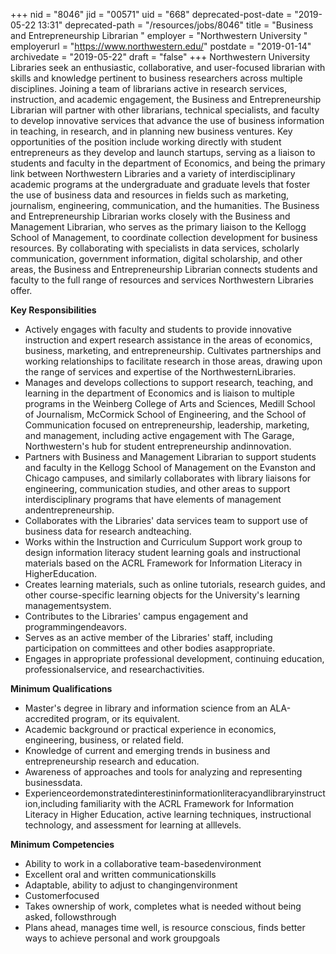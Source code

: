 +++
nid = "8046"
jid = "00571"
uid = "668"
deprecated-post-date = "2019-05-22 13:31"
deprecated-path = "/resources/jobs/8046"
title = "Business and Entrepreneurship Librarian "
employer = "Northwestern University "
employerurl = "https://www.northwestern.edu/"
postdate = "2019-01-14"
archivedate = "2019-05-22"
draft = "false"
+++
Northwestern University Libraries seek an enthusiastic, collaborative,
and user-focused librarian with skills and knowledge pertinent to
business researchers across multiple disciplines. Joining a team of
librarians active in research services, instruction, and academic
engagement, the Business and Entrepreneurship Librarian will partner
with other librarians, technical specialists, and faculty to develop
innovative services that advance the use of business information in
teaching, in research, and in planning new business ventures. Key
opportunities of the position include working directly with student
entrepreneurs as they develop and launch startups, serving as a liaison
to students and faculty in the department of Economics, and being the
primary link between Northwestern Libraries and a variety of
interdisciplinary academic programs at the undergraduate and graduate
levels that foster the use of business data and resources in fields such
as marketing, journalism, engineering, communication, and the
humanities. The Business and Entrepreneurship Librarian works closely
with the Business and Management Librarian, who serves as the primary
liaison to the Kellogg School of Management, to coordinate collection
development for business resources. By collaborating with specialists in
data services, scholarly communication, government information, digital
scholarship, and other areas, the Business and Entrepreneurship
Librarian connects students and faculty to the full range of resources
and services Northwestern Libraries offer.

**Key Responsibilities**

-   Actively engages with faculty and students to provide innovative
    instruction and expert research assistance in the areas of
    economics, business, marketing, and entrepreneurship. Cultivates
    partnerships and working relationships to facilitate research in
    those areas, drawing upon the range of services and expertise of the
    NorthwesternLibraries.
-   Manages and develops collections to support research, teaching, and
    learning in the department of Economics and is liaison to multiple
    programs in the Weinberg College of Arts and Sciences, Medill School
    of Journalism, McCormick School of Engineering, and the School of
    Communication focused on entrepreneurship, leadership, marketing,
    and management, including active engagement with The Garage,
    Northwestern's hub for student entrepreneurship andinnovation.
-   Partners with Business and Management Librarian to support students
    and faculty in the Kellogg School of Management on the Evanston and
    Chicago campuses, and similarly collaborates with library liaisons
    for engineering, communication studies, and other areas to support
    interdisciplinary programs that have elements of management
    andentrepreneurship.
-   Collaborates with the Libraries' data services team to support use
    of business data for research andteaching.
-   Works within the Instruction and Curriculum Support work group to
    design information literacy student learning goals and instructional
    materials based on the ACRL Framework for Information Literacy in
    HigherEducation.
-   Creates learning materials, such as online tutorials, research
    guides, and other course-specific learning objects for the
    University's learning managementsystem.
-   Contributes to the Libraries' campus engagement and
    programmingendeavors.
-   Serves as an active member of the Libraries' staff, including
    participation on committees and other bodies asappropriate.
-   Engages in appropriate professional development, continuing
    education, professionalservice, and researchactivities.
  
**Minimum Qualifications**

-   Master's degree in library and information science from an
    ALA-accredited program, or its equivalent.
-   Academic background or practical experience in economics,
    engineering, business, or related field.
-   Knowledge of current and emerging trends in business and
    entrepreneurship research and education.
-   Awareness of approaches and tools for analyzing and representing
    businessdata.
-   Experienceordemonstratedinterestininformationliteracyandlibraryinstruction,including
    familiarity with the ACRL Framework for Information Literacy in
    Higher Education, active learning techniques, instructional
    technology, and assessment for learning at alllevels.

**Minimum Competencies**

-   Ability to work in a collaborative team-basedenvironment
-   Excellent oral and written communicationskills
-   Adaptable, ability to adjust to changingenvironment
-   Customerfocused
-   Takes ownership of work, completes what is needed without being
    asked, followsthrough
-   Plans ahead, manages time well, is resource conscious, finds better
    ways to achieve personal and work groupgoals
